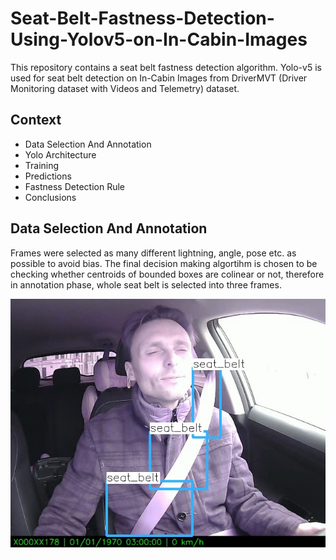 # Seat-Belt-Fastness-Detection-Using-Yolov5-on-In-Cabin-Images
This repository contains a seat belt fastness detection algorithm. Yolo-v5 is used for seat belt detection on In-Cabin Images from DriverMVT (Driver Monitoring dataset with Videos and Telemetry) dataset.

## Context
* Data Selection And Annotation
* Yolo Architecture
* Training
* Predictions
* Fastness Detection Rule
* Conclusions

## Data Selection And Annotation
Frames were selected as many different lightning, angle, pose etc. as possible to avoid bias. The final decision making algortihm is chosen to be checking whether centroids of bounded boxes are colinear or not, therefore in annotation phase, whole seat belt is selected into three frames. 


![alt text](./images/annotation.jpg)


